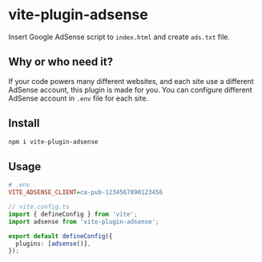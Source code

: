 # vite-plugin-adsense

Insert Google AdSense script to `index.html` and create `ads.txt` file.

## Why or who need it?

If your code powers many different websites, and each site use a different AdSense account, this
plugin is made for you. You can configure different AdSense account in `.env` file for each site.

## Install

```bash
npm i vite-plugin-adsense
```

## Usage

```ini
# .env
VITE_ADSENSE_CLIENT=ca-pub-1234567890123456
```

```ts
// vite.config.ts
import { defineConfig } from 'vite';
import adsense from 'vite-plugin-adsense';

export default defineConfig({
  plugins: [adsense()],
});
```
